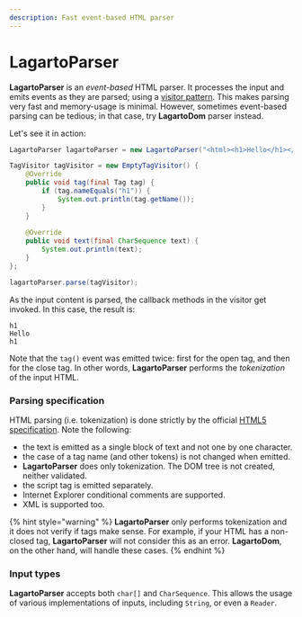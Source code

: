 ```yaml
---
description: Fast event-based HTML parser
---
```


# LagartoParser

**LagartoParser** is an _event-based_ HTML parser. It processes the input and emits events as they are parsed; using a [visitor pattern](https://en.wikipedia.org/wiki/Visitor\_pattern).  This makes parsing very fast and memory-usage is minimal. However, sometimes event-based parsing can be tedious; in that case, try **LagartoDom** parser instead.&#x20;

Let's see it in action:

```java
LagartoParser lagartoParser = new LagartoParser("<html><h1>Hello</h1></html>");

TagVisitor tagVisitor = new EmptyTagVisitor() {
    @Override
    public void tag(final Tag tag) {
        if (tag.nameEquals("h1")) {
            System.out.println(tag.getName());
        }
    }
	
    @Override
    public void text(final CharSequence text) {
        System.out.println(text);
    }
};

lagartoParser.parse(tagVisitor);
```

As the input content is parsed, the callback methods in the visitor get invoked. In this case, the result is:

```
h1
Hello
h1
```

Note that the `tag()` event was emitted twice: first for the open tag, and then for the close tag. In other words, **LagartoParser** performs the _tokenization_ of the input HTML.

### Parsing specification

HTML parsing (i.e. tokenization) is done strictly by the official [HTML5 specification](https://html.spec.whatwg.org). Note the following:

* the text is emitted as a single block of text and not one by one character.
* the case of a tag name (and other tokens) is not changed when emitted.
* **LagartoParser** does only tokenization. The DOM tree is not created, neither validated.
* the script tag is emitted separately.
* Internet Explorer conditional comments are supported.
* XML is supported too.

{% hint style="warning" %}
**LagartoParser** only performs tokenization and it does not verify if tags make sense. For example, if your HTML has a non-closed tag, **LagartoParser** will not consider this as an error. **LagartoDom**, on the other hand, will handle these cases.
{% endhint %}

### Input types

**LagartoParser** accepts both `char[]` and `CharSequence`. This allows the usage of various implementations of inputs, including `String`, or even a `Reader`.
